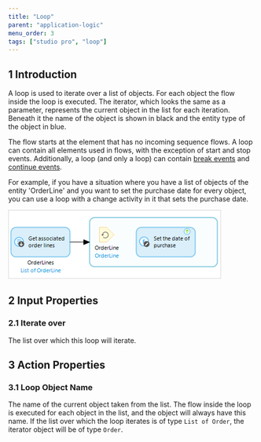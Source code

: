 ```yaml
---
title: "Loop"
parent: "application-logic"
menu_order: 3
tags: ["studio pro", "loop"]
---
```


## 1 Introduction

A loop is used to iterate over a list of objects. For each object the flow inside the loop is executed. The iterator, which looks the same as a parameter, represents the current object in the list for each iteration. Beneath it the name of the object is shown in black and the entity type of the object in blue.

The flow starts at the element that has no incoming sequence flows. A loop can contain all elements used in flows, with the exception of start and stop events. Additionally, a loop (and only a loop) can contain [break events](break-event) and [continue events](continue-event).

For example, if you have a situation where you have a list of objects of the entity 'OrderLine' and you want to set the purchase date for every object, you can use a loop with a change activity in it that sets the purchase date.

![](attachments/819203/917942.png)

## 2 Input Properties

### 2.1 Iterate over

The list over which this loop will iterate.

## 3 Action Properties

### 3.1 Loop Object Name

The name of the current object taken from the list. The flow inside the loop is executed for each object in the list, and the object will always have this name. If the list over which the loop iterates is of type `List of Order`, the iterator object will be of type `Order`.
